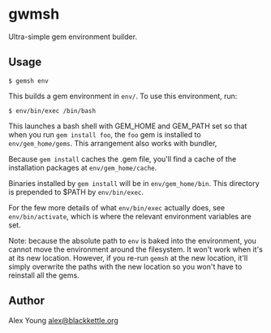 gwmsh
=====

Ultra-simple gem environment builder.

Usage
-----

    $ gemsh env

This builds a gem environment in `env/`.  To use this environment, run:

    $ env/bin/exec /bin/bash

This launches a bash shell with GEM\_HOME and GEM\_PATH set so that when
you run `gem install foo`, the `foo` gem is installed to
`env/gem_home/gems`.  This arrangement also works with bundler,

Because `gem install` caches the .gem file, you'll find a cache of the
installation packages at `env/gem_home/cache`.

Binaries installed by `gem install` will be in `env/gem_home/bin`.  This
directory is prepended to $PATH by `env/bin/exec`.

For the few more details of what `env/bin/exec` actually does, see
`env/bin/activate`, which is where the relevant environment variables
are set.

Note: because the absolute path to `env` is baked into the environment,
you cannot move the environment around the filesystem.  It won't work
when it's at its new location.  However, if you re-run `gemsh` at the
new location, it'll simply overwrite the paths with the new location so
you won't have to reinstall all the gems.

Author
------

Alex Young <alex@blackkettle.org>
